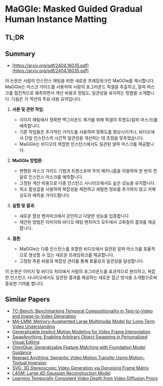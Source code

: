 # MaGGIe: Masked Guided Gradual Human Instance Matting
## TL;DR
## Summary
- [https://arxiv.org/pdf/2404.16035.pdf](https://arxiv.org/pdf/2404.16035.pdf)

이 논문은 사람의 인스턴스 매팅을 위한 새로운 프레임워크인 MaGGIe를 제시합니다. MaGGIe는 마스크 가이드를 사용하여 사람의 포그라운드 픽셀을 추출하고, 알파 마스크를 점진적으로 예측하면서 계산 비용과 정밀도, 일관성을 유지하는 방법을 소개합니다. 다음은 각 섹션의 주요 내용 요약입니다.

1. **서론 및 관련 작업**:
   - 이미지 매팅에서 정확한 백그라운드 제거를 위해 픽셀의 투명도(알파 마스크)를 예측합니다.
   - 기존 작업들은 추가적인 가이드를 사용하여 정확도를 향상시키거나, 비디오에서 단일 인스턴스의 시간적 일관성을 개선하는 데 초점을 맞추었습니다.
   - MaGGIe는 비디오의 복잡한 인스턴스에서도 일관된 알파 마스크를 제공합니다.

2. **MaGGIe 방법론**:
   - 변형된 마스크 가이드 기법과 트랜스포머 주의 메커니즘을 이용하여 한 번의 전달로 인스턴스 마스크를 예측합니다.
   - 고정된 계산 비용으로 다중 인스턴스 시나리오에서도 높은 성능을 유지합니다.
   - 희소 합성곱을 사용하여 복잡성을 제한하고 세밀한 정보를 추가하지 않고 저해상도의 예측을 가이드합니다.

3. **실험 및 결과**:
   - 새로운 합성 벤치마크에서 강인하고 다양한 성능을 입증합니다.
   - 제안된 방법은 이미지와 비디오 매팅 벤치마크 모두에서 고화질의 결과를 제공합니다.

4. **결론**:
   - MaGGIe는 다중 인스턴스를 포함한 비디오에서 일관된 알파 마스크를 효율적으로 생성할 수 있는 새로운 프레임워크를 제공합니다.
   - 고정된 추론 비용과 복잡성 관리를 통해 효율성과 일관성을 달성합니다.

이 논문은 이미지 및 비디오 처리에서 사람의 포그라운드를 효과적으로 분리하고, 복잡한 인스턴스 시나리오에서도 일관된 결과를 제공하는 새로운 접근 방식을 소개함으로써 중요한 기여를 합니다.

## Similar Papers
- [TC-Bench: Benchmarking Temporal Compositionality in Text-to-Video and Image-to-Video Generation](2406.08656.md)
- [MA-LMM: Memory-Augmented Large Multimodal Model for Long-Term Video Understanding](2404.05726.md)
- [Generalizable Implicit Motion Modeling for Video Frame Interpolation](2407.08680.md)
- [SwapAnything: Enabling Arbitrary Object Swapping in Personalized Visual Editing](2404.05717.md)
- [OmniGlue: Generalizable Feature Matching with Foundation Model Guidance](2405.12979.md)
- [Reenact Anything: Semantic Video Motion Transfer Using Motion-Textual Inversion](2408.00458.md)
- [SVG: 3D Stereoscopic Video Generation via Denoising Frame Matrix](2407.00367.md)
- [L4GM: Large 4D Gaussian Reconstruction Model](2406.10324.md)
- [Learning Temporally Consistent Video Depth from Video Diffusion Priors](2406.01493.md)

